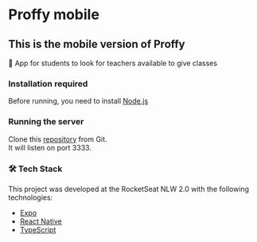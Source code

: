 # Proffy mobile

## This is the mobile version of Proffy

🚀 App for students to look for teachers available to give classes

### Installation required

Before running, you need to install
[Node.js](https://nodejs.org/en/)

### Running the server

Clone this [repository](https://github.com/guilherme-n/backend-proffy) from Git.
</br>It will listen on port 3333.

### 🛠 Tech Stack

This project was developed at the RocketSeat NLW 2.0 with the following technologies:

- [Expo](https://expo.io/)
- [React Native](https://reactnative.dev/)
- [TypeScript](https://www.typescriptlang.org/)
